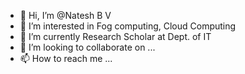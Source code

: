- 👋 Hi, I’m @Natesh B V
- 👀 I’m interested in Fog computing, Cloud Computing
- 🌱 I’m currently Research Scholar at Dept. of IT
- 💞️ I’m looking to collaborate on ...
- 📫 How to reach me ...

<!---
Nateshbv/Nateshbv is a ✨ special ✨ repository because its `README.md` (this file) appears on your GitHub profile.
You can click the Preview link to take a look at your changes.
--->
